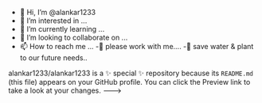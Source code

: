 - 👋 Hi, I’m @alankar1233
- 👀 I’m interested in ...
- 🌱 I’m currently learning ...
- 💞️ I’m looking to collaborate on ...
- 📫 How to reach me ...
-💞️ please work with me.... 
-🌱 save water & plant to our future needs.. 

alankar1233/alankar1233 is a ✨ special ✨ repository because its `README.md` (this file) appears on your GitHub profile.
You can click the Preview link to take a look at your changes.
--->
